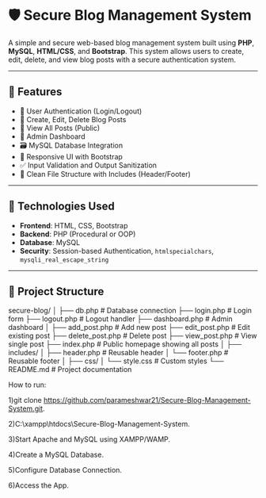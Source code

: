 # 🛡️ Secure Blog Management System

A simple and secure web-based blog management system built using **PHP**, **MySQL**, **HTML/CSS**, and **Bootstrap**. This system allows users to create, edit, delete, and view blog posts with a secure authentication system.

---

## 🔧 Features

- 🔐 User Authentication (Login/Logout)
- 📝 Create, Edit, Delete Blog Posts
- 📃 View All Posts (Public)
- 🧑 Admin Dashboard
- 🗃️ MySQL Database Integration
- 🎨 Responsive UI with Bootstrap
- ✅ Input Validation and Output Sanitization
- 📂 Clean File Structure with Includes (Header/Footer)

---

## 🧱 Technologies Used

- **Frontend**: HTML, CSS, Bootstrap
- **Backend**: PHP (Procedural or OOP)
- **Database**: MySQL
- **Security**: Session-based Authentication, `htmlspecialchars`, `mysqli_real_escape_string`

---

## 📁 Project Structure

secure-blog/
│
├── db.php # Database connection
├── login.php # Login form
├── logout.php # Logout handler
├── dashboard.php # Admin dashboard
│
├── add_post.php # Add new post
├── edit_post.php # Edit existing post
├── delete_post.php # Delete post
├── view_post.php # View single post
├── index.php # Public homepage showing all posts
│
├── includes/
│ ├── header.php # Reusable header
│ └── footer.php # Reusable footer
│
├── css/
│ └── style.css # Custom styles
└── README.md # Project documentation


How to run:

1)git clone https://github.com/parameshwar21/Secure-Blog-Management-System.git.

2)C:\xampp\htdocs\Secure-Blog-Management-System.

3)Start Apache and MySQL using XAMPP/WAMP.

4)Create a MySQL Database.

5)Configure Database Connection.

6)Access the App.
